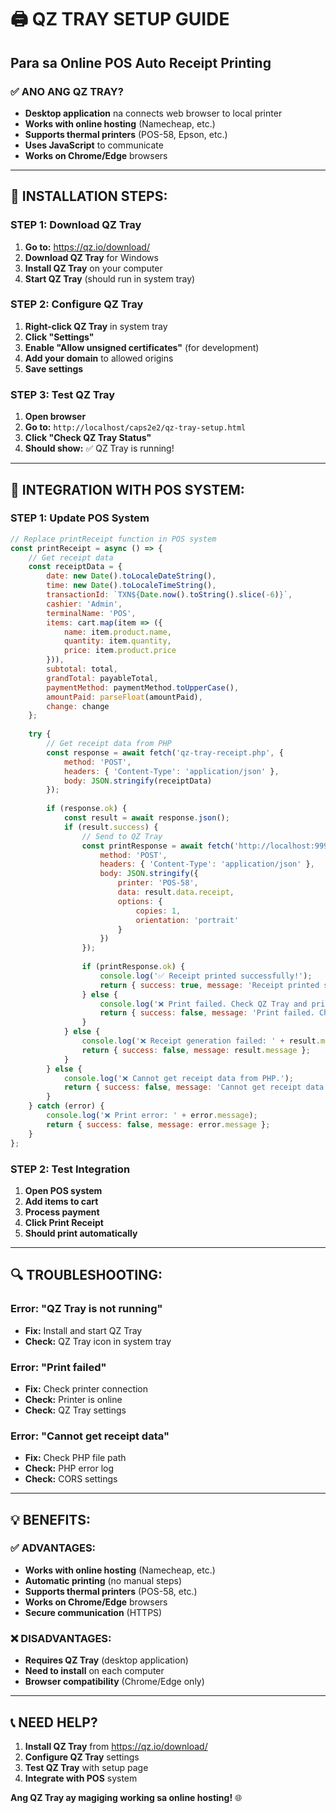 # 🖨️ QZ TRAY SETUP GUIDE

## Para sa Online POS Auto Receipt Printing

### ✅ **ANO ANG QZ TRAY?**
- **Desktop application** na connects web browser to local printer
- **Works with online hosting** (Namecheap, etc.)
- **Supports thermal printers** (POS-58, Epson, etc.)
- **Uses JavaScript** to communicate
- **Works on Chrome/Edge** browsers

---

## 🚀 **INSTALLATION STEPS:**

### **STEP 1: Download QZ Tray**
1. **Go to:** https://qz.io/download/
2. **Download QZ Tray** for Windows
3. **Install QZ Tray** on your computer
4. **Start QZ Tray** (should run in system tray)

### **STEP 2: Configure QZ Tray**
1. **Right-click QZ Tray** in system tray
2. **Click "Settings"**
3. **Enable "Allow unsigned certificates"** (for development)
4. **Add your domain** to allowed origins
5. **Save settings**

### **STEP 3: Test QZ Tray**
1. **Open browser**
2. **Go to:** `http://localhost/caps2e2/qz-tray-setup.html`
3. **Click "Check QZ Tray Status"**
4. **Should show:** ✅ QZ Tray is running!

---

## 🔧 **INTEGRATION WITH POS SYSTEM:**

### **STEP 1: Update POS System**
```javascript
// Replace printReceipt function in POS system
const printReceipt = async () => {
    // Get receipt data
    const receiptData = {
        date: new Date().toLocaleDateString(),
        time: new Date().toLocaleTimeString(),
        transactionId: `TXN${Date.now().toString().slice(-6)}`,
        cashier: 'Admin',
        terminalName: 'POS',
        items: cart.map(item => ({
            name: item.product.name,
            quantity: item.quantity,
            price: item.product.price
        })),
        subtotal: total,
        grandTotal: payableTotal,
        paymentMethod: paymentMethod.toUpperCase(),
        amountPaid: parseFloat(amountPaid),
        change: change
    };
    
    try {
        // Get receipt data from PHP
        const response = await fetch('qz-tray-receipt.php', {
            method: 'POST',
            headers: { 'Content-Type': 'application/json' },
            body: JSON.stringify(receiptData)
        });
        
        if (response.ok) {
            const result = await response.json();
            if (result.success) {
                // Send to QZ Tray
                const printResponse = await fetch('http://localhost:9999/api/print', {
                    method: 'POST',
                    headers: { 'Content-Type': 'application/json' },
                    body: JSON.stringify({
                        printer: 'POS-58',
                        data: result.data.receipt,
                        options: {
                            copies: 1,
                            orientation: 'portrait'
                        }
                    })
                });
                
                if (printResponse.ok) {
                    console.log('✅ Receipt printed successfully!');
                    return { success: true, message: 'Receipt printed successfully!' };
                } else {
                    console.log('❌ Print failed. Check QZ Tray and printer.');
                    return { success: false, message: 'Print failed. Check QZ Tray and printer.' };
                }
            } else {
                console.log('❌ Receipt generation failed: ' + result.message);
                return { success: false, message: result.message };
            }
        } else {
            console.log('❌ Cannot get receipt data from PHP.');
            return { success: false, message: 'Cannot get receipt data from PHP.' };
        }
    } catch (error) {
        console.log('❌ Print error: ' + error.message);
        return { success: false, message: error.message };
    }
};
```

### **STEP 2: Test Integration**
1. **Open POS system**
2. **Add items to cart**
3. **Process payment**
4. **Click Print Receipt**
5. **Should print automatically**

---

## 🔍 **TROUBLESHOOTING:**

### **Error: "QZ Tray is not running"**
- **Fix:** Install and start QZ Tray
- **Check:** QZ Tray icon in system tray

### **Error: "Print failed"**
- **Fix:** Check printer connection
- **Check:** Printer is online
- **Check:** QZ Tray settings

### **Error: "Cannot get receipt data"**
- **Fix:** Check PHP file path
- **Check:** PHP error log
- **Check:** CORS settings

---

## 💡 **BENEFITS:**

### **✅ ADVANTAGES:**
- **Works with online hosting** (Namecheap, etc.)
- **Automatic printing** (no manual steps)
- **Supports thermal printers** (POS-58, etc.)
- **Works on Chrome/Edge** browsers
- **Secure communication** (HTTPS)

### **❌ DISADVANTAGES:**
- **Requires QZ Tray** (desktop application)
- **Need to install** on each computer
- **Browser compatibility** (Chrome/Edge only)

---

## 📞 **NEED HELP?**

1. **Install QZ Tray** from https://qz.io/download/
2. **Configure QZ Tray** settings
3. **Test QZ Tray** with setup page
4. **Integrate with POS** system

**Ang QZ Tray ay magiging working sa online hosting!** 🌐
